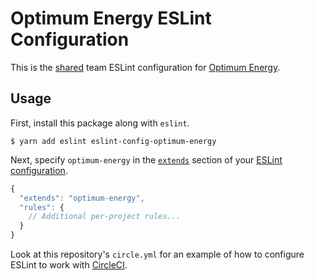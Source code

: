 # Optimum Energy ESLint Configuration

This is the [shared](http://eslint.org/docs/developer-guide/shareable-configs.html) team ESLint
configuration for [Optimum Energy](http://optimumenergyco.com/).


## Usage

First, install this package along with `eslint`.

```
$ yarn add eslint eslint-config-optimum-energy
```

Next, specify `optimum-energy` in the
[`extends`](http://eslint.org/docs/user-guide/configuring#extending-configuration-files) section of
your [ESLint configuration](http://eslint.org/docs/user-guide/configuring).

``` js
{
  "extends": "optimum-energy",
  "rules": {
    // Additional per-project rules...
  }
}
```

Look at this repository's `circle.yml` for an example of how to configure ESLint to work with
[CircleCI](https://circleci.com/).
